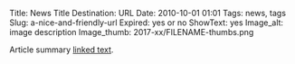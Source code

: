 Title: News Title 
Destination: URL
Date: 2010-10-01 01:01 
Tags: news, tags 
Slug: a-nice-and-friendly-url 
Expired: yes or no
ShowText: yes
Image_alt: image description
Image_thumb: 2017-xx/FILENAME-thumbs.png

Article summary [linked text](http://www.google.com).

<!-- USEFUL CUT AND PASTE STUFF.

<img src="/theme/img/news/201X-XX/XXXX.png" alt="words" class="float_left">

<img src="/theme/img/news/201X-XX/XXXX.png" alt="words" class="float_right">

<a href="#" target="_blank" rel="noopener">

-->